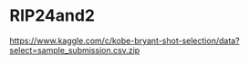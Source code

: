 # RIP24and2
https://www.kaggle.com/c/kobe-bryant-shot-selection/data?select=sample_submission.csv.zip
